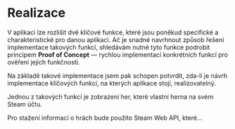 # Realizace

V aplikaci lze rozlišit dvě klíčové funkce, které jsou poněkud specifické a charakteristické pro danou aplikaci. Ač je snadné navrhnout způsob řešení implementace takových funkcí, shledávám nutné tyto funkce podrobit principem **Proof of Concept** — rychlou implementací konkrétních funkcí pro ověření jejich funkčnosti.

Na základě takové implementace jsem pak schopen potvrdit, zda-li je návrh implementace klíčových funkcí, na kterých aplikace stojí, realizovatelný.

Jednou z takových funkcí je zobrazení her, které vlastní herna na svém Steam účtu.

Pro stažení informací o hrách bude použito Steam Web API, které…